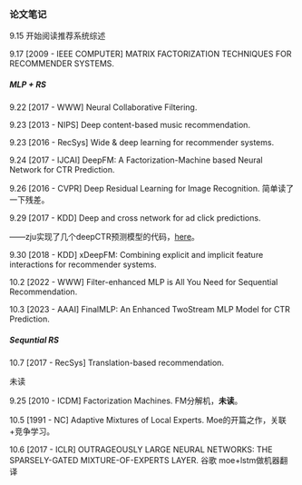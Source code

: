 ### 论文笔记

9.15 开始阅读推荐系统综述

9.17 [2009 - IEEE COMPUTER] MATRIX  FACTORIZATION  TECHNIQUES FOR  RECOMMENDER  SYSTEMS.

##### MLP + RS

9.22 [2017 - WWW] Neural Collaborative Filtering.

9.23 [2013 - NIPS] Deep content-based music recommendation.

9.23 [2016 - RecSys] Wide \& deep learning for recommender systems.

9.24 [2017 - IJCAI] DeepFM: A Factorization-Machine based Neural Network for CTR Prediction.

9.26 [2016 - CVPR] Deep Residual Learning for Image Recognition. 简单读了一下残差。

9.29 [2017 - KDD] Deep and cross network for ad click predictions. 

——zju实现了几个deepCTR预测模型的代码，[here](https://github.com/shenweichen/DeepCTR-Torch/?tab=readme-ov-file)。

9.30 [2018 - KDD] xDeepFM: Combining explicit and implicit feature interactions for recommender systems.

10.2 [2022 - WWW] Filter-enhanced MLP is All You Need for Sequential Recommendation.

10.3 [2023 - AAAI] FinalMLP: An Enhanced TwoStream MLP Model for CTR Prediction.

##### Sequntial RS

10.7 [2017 - RecSys] Translation-based recommendation.







未读

9.25 [2010 - ICDM] Factorization Machines. FM分解机，**未读**。

10.5 [1991 - NC] Adaptive Mixtures of Local Experts.  Moe的开篇之作，关联+竞争学习。

10.6 [2017 - ICLR] OUTRAGEOUSLY LARGE NEURAL NETWORKS: THE SPARSELY-GATED MIXTURE-OF-EXPERTS LAYER.  谷歌  moe+lstm做机器翻译

